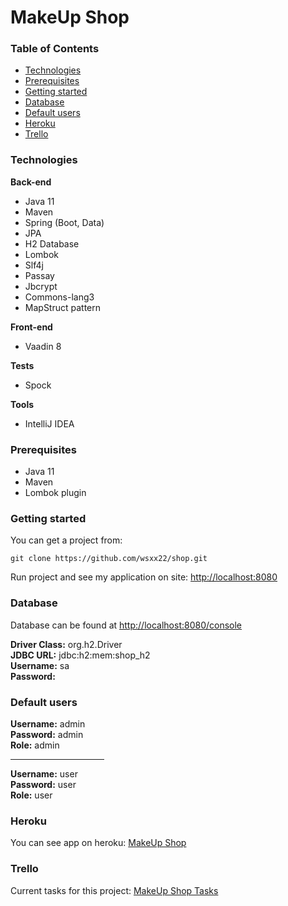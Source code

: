 # MakeUp Shop

### Table of Contents
* [Technologies](#technologies)
* [Prerequisites](#prerequisites)
* [Getting started](#getting-started)
* [Database](#database)
* [Default users](#default-users)
* [Heroku](#heroku)
* [Trello](#trello)

### Technologies
<b>Back-end</b>
* Java 11
* Maven
* Spring (Boot, Data)
* JPA
* H2 Database
* Lombok
* Slf4j
* Passay
* Jbcrypt
* Commons-lang3
* MapStruct pattern

<b>Front-end</b>
* Vaadin 8

<b>Tests</b>
* Spock

<b>Tools</b>
* IntelliJ IDEA

### Prerequisites
* Java 11
* Maven
* Lombok plugin

### Getting started
You can get a project from:
```
git clone https://github.com/wsxx22/shop.git
```
Run project and see my application on site: <a href="http://localhost:8080" target="_blank">http://localhost:8080</a>

### Database
Database can be found at  <a href="http://localhost:8080/console" target="_blank">http://localhost:8080/console</a>

<b>Driver Class:</b> org.h2.Driver<br/>
<b>JDBC URL:</b> jdbc:h2:mem:shop_h2<br/>
<b>Username:</b> sa<br/>
<b>Password:</b> <br/>

### Default users

<b>Username:</b> admin<br/>
<b>Password:</b> admin<br/>
<b>Role:</b> admin<hr width="150px">
<b>Username:</b> user<br/>
<b>Password:</b> user<br/>
<b>Role:</b> user<br/>

### Heroku

You can see app on heroku:
<a href="https://makeupshop.herokuapp.com" target="_blank">MakeUp Shop</a>

### Trello

Current tasks for this project:
<a href="https://trello.com/b/xIs6PpGv/shop" target="_blank">MakeUp Shop Tasks</a>